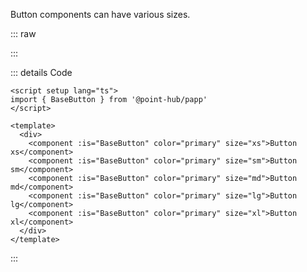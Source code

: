 Button components can have various sizes.

::: raw

<ClientOnly>
  <ButtonSize />
</ClientOnly>

:::

::: details Code

```vue
<script setup lang="ts">
import { BaseButton } from '@point-hub/papp'
</script>

<template>
  <div>
    <component :is="BaseButton" color="primary" size="xs">Button xs</component>
    <component :is="BaseButton" color="primary" size="sm">Button sm</component>
    <component :is="BaseButton" color="primary" size="md">Button md</component>
    <component :is="BaseButton" color="primary" size="lg">Button lg</component>
    <component :is="BaseButton" color="primary" size="xl">Button xl</component>
  </div>
</template>
```

:::
